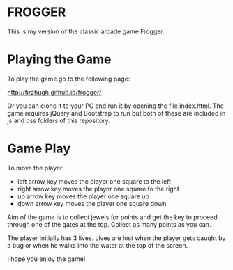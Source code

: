 FROGGER
===============================

This is my version of the classic arcade game Frogger.


Playing the Game
===============================

To play the game go to the following page:

http://firzhugh.github.io/frogger/

Or you can clone it to your PC and run it by opening the file index.html. The game requires jQuery and Bootstrap to run but both of these are included in js and css folders of this repository.


Game Play
===============================

To move the player:

* left arrow key moves the player one square to the left
* right arrow key moves the player one square to the right
* up arrow key moves the player one square up
* down arrow key moves the player one square down


Aim of the game is to collect jewels for points and get the key to proceed through one of the gates at the top. Collect as many points as you can.

The player initially has 3 lives. Lives are lost when the player gets caught by a bug or when he walks into the water at the top of the screen.

I hope you enjoy the game!
